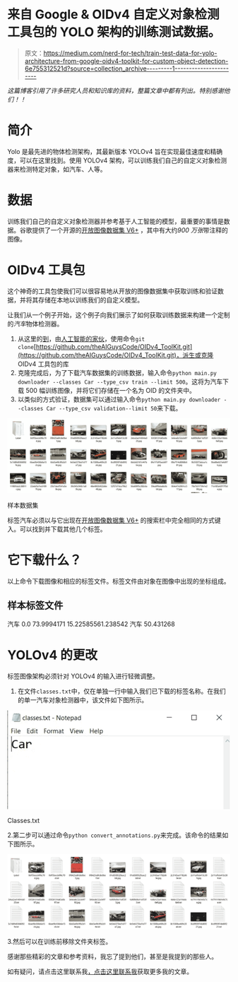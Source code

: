 # 来自 Google & OIDv4 自定义对象检测工具包的 YOLO 架构的训练测试数据。

> 原文：<https://medium.com/nerd-for-tech/train-test-data-for-yolo-architecture-from-google-oidv4-toolkit-for-custom-object-detection-6e755312521d?source=collection_archive---------1----------------------->

*这篇博客引用了许多研究人员和知识库的资料，整篇文章中都有列出。特别感谢他们！！*

# **简介**

Yolo 是最先进的物体检测架构，其最新版本 YOLOv4 旨在实现最佳速度和精确度，可以在这里找到。使用 YOLOv4 架构，可以训练我们自己的自定义对象检测器来检测特定对象，如汽车、人等。

# 数据

训练我们自己的自定义对象检测器并参考基于人工智能的模型，最重要的事情是数据。谷歌提供了一个开源的[开放图像数据集 V6+](https://storage.googleapis.com/openimages/web/index.html) ，其中有大约*900 万张*带注释的图像。

# OIDv4 工具包

这个神奇的工具包使我们可以很容易地从开放的图像数据集中获取训练和验证数据，并将其存储在本地以训练我们的自定义模型。

让我们从一个例子开始，这个例子向我们展示了如何获取训练数据来构建一个定制的*汽车*物体检测器。

1.  从这里的[到](https://github.com/theAIGuysCode/OIDv4_ToolKit)，由[人工智能的家伙](https://www.youtube.com/channel/UCrydcKaojc44XnuXrfhlV8Q)，使用命令`git clone`[https://github.com/theAIGuysCode/OIDv4_ToolKit.git](https://github.com/theAIGuysCode/OIDv4_ToolKit.git)，派生或克隆 OIDv4 工具包的库
2.  克隆完成后，为了下载汽车数据集的训练数据，输入命令`python main.py downloader --classes Car --type_csv train --limit 500`。这将为汽车下载 500 幅训练图像，并将它们存储在一个名为 OID 的文件夹中。
3.  以类似的方式验证，数据集可以通过输入命令`python main.py downloader --classes Car --type_csv validation--limit 50`来下载。

![](img/f50624b29b26115352f19f2a72976f94.png)

样本数据集

标签汽车必须以与它出现在[开放图像数据集 V6+](https://storage.googleapis.com/openimages/web/index.html) 的搜索栏中完全相同的方式键入。可以找到并下载其他几个标签。

# 它下载什么？

以上命令下载图像和相应的标签文件。标签文件由对象在图像中出现的坐标组成。

## 样本标签文件

汽车 0.0 73.9994171 15.22585561.238542
汽车 50.431268

# YOLOv4 的更改

标签图像架构必须针对 YOLOv4 的输入进行轻微调整。

1.  在文件`classes.txt`中，仅在单独一行中输入我们已下载的标签名称。在我们的单一汽车对象检测器中，该文件如下图所示。

![](img/712187acb079452cbe4acd9be26a1a44.png)

Classes.txt

2.第二步可以通过命令`python convert_annotations.py`来完成。该命令的结果如下图所示。

![](img/117bec28f7b62de836ebd9a1c4a30968.png)

3.然后可以在训练前移除文件夹标签。

感谢那些精彩的文章和参考资料，我忘了提到他们，甚至是我提到的那些人。

如有疑问，请点击这里联系我[，点击这里](https://www.linkedin.com/in/adnan-karol-aa1666179/)[联系我](/@adnanmushtaq5)获取更多我的文章。